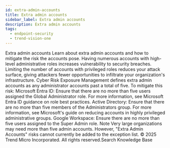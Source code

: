 ```yaml
---
id: extra-admin-accounts
title: Extra admin accounts
sidebar_label: Extra admin accounts
description: Extra admin accounts
tags:
  - endpoint-security
  - trend-vision-one
---
```


 Extra admin accounts Learn about extra admin accounts and how to mitigate the risk the accounts pose. Having numerous accounts with high-level administrative roles increases vulnerability to security breaches. Limiting the number of accounts with privileged roles reduces your attack surface, giving attackers fewer opportunities to infiltrate your organization's infrastructure. Cyber Risk Exposure Management defines extra admin accounts as any administrator accounts past a total of five. To mitigate this risk: Microsoft Entra ID: Ensure that there are no more than five users assigned the Global Administrator role. For more information, see Microsoft Entra ID guidance on role best practices. Active Directory: Ensure that there are no more than five members of the Administrators group. For more information, see Microsoft's guide on reducing accounts in highly privileged administrative groups. Google Workspace: Ensure there are no more than five users assigned to the Super Admin role. Note Very large organizations may need more than five admin accounts. However, "Extra Admin Accounts" risks cannot currently be added to the exception list. © 2025 Trend Micro Incorporated. All rights reserved.Search Knowledge Base